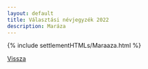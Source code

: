 ```yaml
---
layout: default
title: Választási névjegyzék 2022
description: Maráza
---
```


{% include settlementHTMLs/Maraaza.html %}

[Vissza](../)